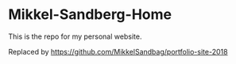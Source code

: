 # Mikkel-Sandberg-Home
This is the repo for my personal website.

Replaced by https://github.com/MikkelSandbag/portfolio-site-2018
